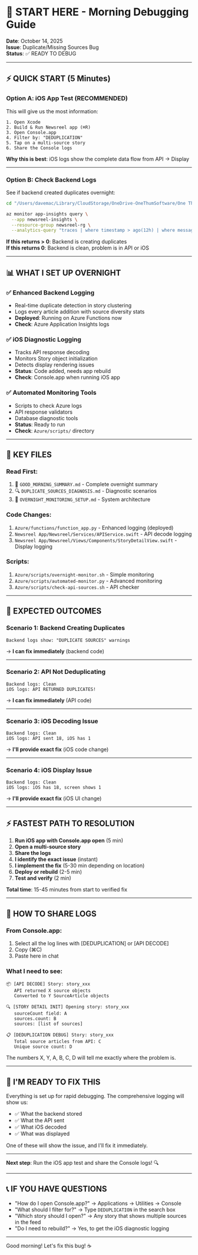 # 🌅 START HERE - Morning Debugging Guide

**Date**: October 14, 2025  
**Issue**: Duplicate/Missing Sources Bug  
**Status**: ✅ READY TO DEBUG

---

## ⚡ QUICK START (5 Minutes)

### **Option A: iOS App Test** (RECOMMENDED)

This will give us the most information:

```
1. Open Xcode
2. Build & Run Newsreel app (⌘R)
3. Open Console.app
4. Filter by: "DEDUPLICATION"
5. Tap on a multi-source story
6. Share the Console logs
```

**Why this is best**: iOS logs show the complete data flow from API → Display

---

### **Option B: Check Backend Logs**

See if backend created duplicates overnight:

```bash
cd "/Users/davemac/Library/CloudStorage/OneDrive-OneThumSoftware/One Thum Software/Newsreel/Azure/scripts"

az monitor app-insights query \
  --app newsreel-insights \
  --resource-group newsreel-rg \
  --analytics-query "traces | where timestamp > ago(12h) | where message contains 'DUPLICATE SOURCES' | summarize count()"
```

**If this returns > 0**: Backend is creating duplicates  
**If this returns 0**: Backend is clean, problem is in API or iOS

---

## 📊 WHAT I SET UP OVERNIGHT

### ✅ **Enhanced Backend Logging**
- Real-time duplicate detection in story clustering
- Logs every article addition with source diversity stats
- **Deployed**: Running on Azure Functions now
- **Check**: Azure Application Insights logs

### ✅ **iOS Diagnostic Logging**
- Tracks API response decoding
- Monitors Story object initialization
- Detects display rendering issues
- **Status**: Code added, needs app rebuild
- **Check**: Console.app when running iOS app

### ✅ **Automated Monitoring Tools**
- Scripts to check Azure logs
- API response validators
- Database diagnostic tools
- **Status**: Ready to run
- **Check**: `Azure/scripts/` directory

---

## 📁 KEY FILES

### **Read First**:
1. 🌅 `GOOD_MORNING_SUMMARY.md` - Complete overnight summary
2. 🔍 `DUPLICATE_SOURCES_DIAGNOSIS.md` - Diagnostic scenarios
3. 🌙 `OVERNIGHT_MONITORING_SETUP.md` - System architecture

### **Code Changes**:
1. `Azure/functions/function_app.py` - Enhanced logging (deployed)
2. `Newsreel App/Newsreel/Services/APIService.swift` - API decode logging
3. `Newsreel App/Newsreel/Views/Components/StoryDetailView.swift` - Display logging

### **Scripts**:
1. `Azure/scripts/overnight-monitor.sh` - Simple monitoring
2. `Azure/scripts/automated-monitor.py` - Advanced monitoring
3. `Azure/scripts/check-api-sources.sh` - API checker

---

## 🎯 EXPECTED OUTCOMES

### **Scenario 1: Backend Creating Duplicates**
```
Backend logs show: "DUPLICATE SOURCES" warnings
```
→ **I can fix immediately** (backend code)

---

### **Scenario 2: API Not Deduplicating**
```
Backend logs: Clean
iOS logs: API RETURNED DUPLICATES!
```
→ **I can fix immediately** (API code)

---

### **Scenario 3: iOS Decoding Issue**
```
Backend logs: Clean
iOS logs: API sent 18, iOS has 1
```
→ **I'll provide exact fix** (iOS code change)

---

### **Scenario 4: iOS Display Issue**
```
Backend logs: Clean
iOS logs: iOS has 18, screen shows 1
```
→ **I'll provide exact fix** (iOS UI change)

---

## ⚡ FASTEST PATH TO RESOLUTION

1. **Run iOS app with Console.app open** (5 min)
2. **Open a multi-source story**
3. **Share the logs**
4. **I identify the exact issue** (instant)
5. **I implement the fix** (5-30 min depending on location)
6. **Deploy or rebuild** (2-5 min)
7. **Test and verify** (2 min)

**Total time**: 15-45 minutes from start to verified fix

---

## 💬 HOW TO SHARE LOGS

### **From Console.app**:

1. Select all the log lines with [DEDUPLICATION] or [API DECODE]
2. Copy (⌘C)
3. Paste here in chat

### **What I need to see**:

```
📦 [API DECODE] Story: story_xxx
   API returned X source objects
   Converted to Y SourceArticle objects
   
🔍 [STORY DETAIL INIT] Opening story: story_xxx
   sourceCount field: A
   sources.count: B
   sources: [list of sources]
   
📋 [DEDUPLICATION DEBUG] Story: story_xxx
   Total source articles from API: C
   Unique source count: D
```

The numbers X, Y, A, B, C, D will tell me exactly where the problem is.

---

## 🚀 I'M READY TO FIX THIS

Everything is set up for rapid debugging. The comprehensive logging will show us:

- ✅ What the backend stored
- ✅ What the API sent
- ✅ What iOS decoded
- ✅ What was displayed

One of these will show the issue, and I'll fix it immediately.

---

**Next step**: Run the iOS app test and share the Console logs! 🔍

---

## 📞 IF YOU HAVE QUESTIONS

- "How do I open Console.app?" → Applications → Utilities → Console
- "What should I filter for?" → Type `DEDUPLICATION` in the search box
- "Which story should I open?" → Any story that shows multiple sources in the feed
- "Do I need to rebuild?" → Yes, to get the iOS diagnostic logging

---

Good morning! Let's fix this bug! ☕


